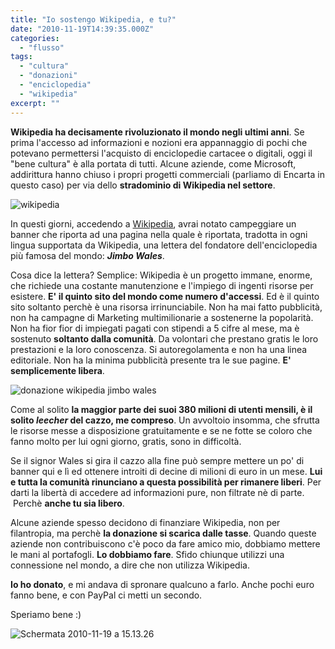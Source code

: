 ```yaml
---
title: "Io sostengo Wikipedia, e tu?"
date: "2010-11-19T14:39:35.000Z"
categories: 
  - "flusso"
tags: 
  - "cultura"
  - "donazioni"
  - "enciclopedia"
  - "wikipedia"
excerpt: ""
---
```


**Wikipedia ha decisamente rivoluzionato il mondo negli ultimi anni**. Se prima l'accesso ad informazioni e nozioni era appannaggio di pochi che potevano permettersi l'acquisto di enciclopedie cartacee o digitali, oggi il "bene cultura" è alla portata di tutti. Alcune aziende, come Microsoft, addirittura hanno chiuso i propri progetti commerciali (parliamo di Encarta in questo caso) per via dello **stradominio di Wikipedia nel settore**.

![](https://enricodeleo.s3.eu-south-1.amazonaws.com/uploads/2010/11/wikipedia.png" "wikipedia")

In questi giorni, accedendo a [Wikipedia](http://it.wikipedia.org/wiki/Pagina_principale), avrai notato campeggiare un banner che riporta ad una pagina nella quale è riportata, tradotta in ogni lingua supportata da Wikipedia, una lettera del fondatore dell'enciclopedia più famosa del mondo: _**Jimbo Wales**_.

Cosa dice la lettera? Semplice: Wikipedia è un progetto immane, enorme, che richiede una costante manutenzione e l'impiego di ingenti risorse per esistere. **E' il quinto sito del mondo come numero d'accessi**. Ed è il quinto sito soltanto perchè è una risorsa irrinunciabile. Non ha mai fatto pubblicità, non ha campagne di Marketing multimilionarie a sostenerne la popolarità. Non ha fior fior di impiegati pagati con stipendi a 5 cifre al mese, ma è sostenuto **soltanto dalla comunità**. Da volontari che prestano gratis le loro prestazioni e la loro conoscenza. Si autoregolamenta e non ha una linea editoriale. Non ha la minima pubblicità presente tra le sue pagine. **E' semplicemente libera**.

![](https://enricodeleo.s3.eu-south-1.amazonaws.com/uploads/2010/11/Schermata-2010-11-19-a-15.18.49-300x48.png" "donazione wikipedia jimbo wales")

Come al solito **la maggior parte dei suoi 380 milioni di utenti mensili, è il solito _leecher_ del cazzo, me compreso**. Un avvoltoio insomma, che sfrutta le risorse messe a disposizione gratuitamente e se ne fotte se coloro che fanno molto per lui ogni giorno, gratis, sono in difficoltà.

Se il signor Wales si gira il cazzo alla fine può sempre mettere un po' di banner qui e lì ed ottenere introiti di decine di milioni di euro in un mese. **Lui e tutta la comunità rinunciano a questa possibilità per rimanere liberi**. Per darti la libertà di accedere ad informazioni pure, non filtrate nè di parte.  Perchè **anche tu sia libero**.

Alcune aziende spesso decidono di finanziare Wikipedia, non per filantropia, ma perchè **la donazione si scarica dalle tasse**. Quando queste aziende non contribuiscono c'è poco da fare amico mio, dobbiamo mettere le mani al portafogli. **Lo dobbiamo fare**. Sfido chiunque utilizzi una connessione nel mondo, a dire che non utilizza Wikipedia.

**Io ho donato**, e mi andava di spronare qualcuno a farlo. Anche pochi euro fanno bene, e con PayPal ci metti un secondo.

Speriamo bene :)

![](https://enricodeleo.s3.eu-south-1.amazonaws.com/uploads/2010/11/Schermata-2010-11-19-a-15.13.26-1024x308.png" "Schermata 2010-11-19 a 15.13.26")

